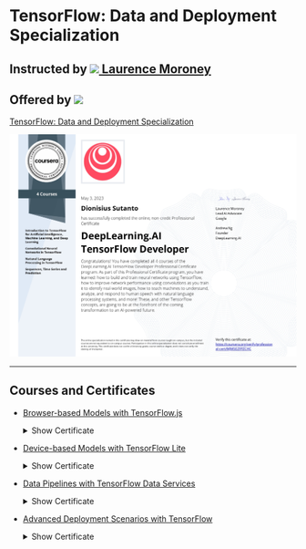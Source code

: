 # TensorFlow: Data and Deployment Specialization

## Instructed by [<img src="https://github.com/williamcwi/DeepLearning.AI-TensorFlow-Developer-Professional-Certificate/blob/master/misc/img/laurence_moroney.png" width="20"/> Laurence Moroney](https://laurencemoroney.com/about.html)
## Offered by [<img src="https://github.com/williamcwi/DeepLearning.AI-TensorFlow-Developer-Professional-Certificate/blob/master/misc/img/deeplearning_logo.png" width="200"/>](https://www.deeplearning.ai)

[TensorFlow: Data and Deployment Specialization](https://www.coursera.org/specializations/tensorflow-data-and-deployment)

[<img src="https://github.com/dionmkls/DeepLearning.AI-TensorFlow-Developer-Professional-Certificate/blob/main/misc/certificates/Specialization.jpg" />](https://coursera.org/verify/professional-cert/MJMSEZFPZCHC)

---

## Courses and Certificates
  - [Browser-based Models with TensorFlow.js](https://github.com/dionmkls/DeepLearning.AI-TensorFlow-Developer-Professional-Certificate/tree/main/C1) <details>
    <summary>Show Certificate</summary><p>

      [<img src="https://github.com/dionmkls/DeepLearning.AI-TensorFlow-Developer-Professional-Certificate/blob/main/misc/certificates/C1.jpg"/>](https://coursera.org/verify/M6RUFFXHVLWG)

  </p></details>

  - [Device-based Models with TensorFlow Lite](https://github.com/dionmkls/DeepLearning.AI-TensorFlow-Developer-Professional-Certificate/tree/main/C2) <details>
    <summary>Show Certificate</summary><p>

      [<img src="https://github.com/dionmkls/DeepLearning.AI-TensorFlow-Developer-Professional-Certificate/blob/main/misc/certificates/C2.jpg"/>](https://coursera.org/verify/JQKA329R8GVK)

  </p></details>

  - [Data Pipelines with TensorFlow Data Services](https://github.com/dionmkls/DeepLearning.AI-TensorFlow-Developer-Professional-Certificate/tree/main/C3) <details>
    <summary>Show Certificate</summary><p>

      [<img src="https://github.com/dionmkls/DeepLearning.AI-TensorFlow-Developer-Professional-Certificate/blob/main/misc/certificates/C3.jpg"/>](https://coursera.org/verify/QRJKZNM7WRN7)

  </p></details>

  - [Advanced Deployment Scenarios with TensorFlow](https://github.com/dionmkls/DeepLearning.AI-TensorFlow-Developer-Professional-Certificate/tree/main/C4) <details>
    <summary>Show Certificate</summary><p>

      [<img src="https://github.com/dionmkls/DeepLearning.AI-TensorFlow-Developer-Professional-Certificate/blob/main/misc/certificates/C4.jpg"/>](https://coursera.org/verify/47NGRB98MC3S)

  </p></details>
